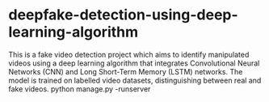 # deepfake-detection-using-deep-learning-algorithm
This is a fake video detection project which aims to identify manipulated videos using a deep learning algorithm 
that integrates Convolutional Neural Networks (CNN) and Long Short-Term Memory (LSTM) 
networks. The model is trained on labelled video datasets, distinguishing between real and fake 
videos.
python manage.py -runserver
